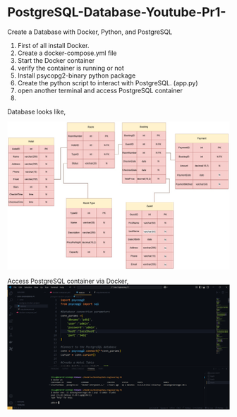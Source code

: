# PostgreSQL-Database-Youtube-Pr1-
Create a Database with Docker, Python, and PostgreSQL

1. First of all install Docker.
2. Create a docker-compose.yml file
3. Start the Docker container
4. verify the container is running or not
5. Install psycopg2-binary python package
6. Create the python script to interact with PostgreSQL. (app.py)
7. open another terminal and access PostgreSQL container
8. 

Database looks like, 

![Alt text](https://github.com/TABEYWICKRAMA/PostgreSQL-Database-Youtube-Pr1-/blob/main/Relational%20Database.jpg)

Access PostgreSQL container via Docker, 
![Alt text](https://github.com/TABEYWICKRAMA/PostgreSQL-Database-Youtube-Pr1-/blob/main/access%20postgreSQL%20shell.png)
